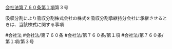 [会社法第７６０条第１項](会社法＿＿＿＿第７６０条第１項)第３号

吸収分割により吸収分割株式会社の株式を吸収分割承継持分会社に承継させるときは、当該株式に関する事項


#会社法
#会社法/第７６０条
#会社法/第７６０条/第１項
#会社法/第７６０条/第１項/第３号
